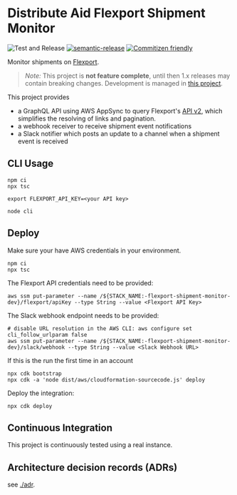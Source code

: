 # Distribute Aid Flexport Shipment Monitor

![Test and Release](https://github.com/distributeaid/flexport-shipment-monitor/workflows/Test%20and%20Release/badge.svg)
[![semantic-release](https://img.shields.io/badge/%20%20%F0%9F%93%A6%F0%9F%9A%80-semantic--release-e10079.svg)](https://github.com/semantic-release/semantic-release)
[![Commitizen friendly](https://img.shields.io/badge/commitizen-friendly-brightgreen.svg)](http://commitizen.github.io/cz-cli/)

Monitor shipments on [Flexport](https://flexport.com/).

> _Note:_ This project is **not feature complete**, until then 1.x releases may
> contain breaking changes. Development is managed in
> [this project](https://github.com/orgs/distributeaid/projects/2).

This project provides

- a GraphQL API using AWS AppSync to query Flexport's
  [API v2](https://apibeta.flexport.com/), which simplifies the resolving of
  links and pagination.
- a webhook receiver to receive shipment event notifications
- a Slack notifier which posts an update to a channel when a shipment event is
  received

## CLI Usage

    npm ci
    npx tsc

    export FLEXPORT_API_KEY=<your API key>

    node cli

## Deploy

Make sure your have AWS credentials in your environment.

    npm ci
    npx tsc

The Flexport API credentials need to be provided:

    aws ssm put-parameter --name /${STACK_NAME:-flexport-shipment-monitor-dev}/flexport/apiKey --type String --value <Flexport API Key>

The Slack webhook endpoint needs to be provided:

    # disable URL resolution in the AWS CLI: aws configure set cli_follow_urlparam false
    aws ssm put-parameter --name /${STACK_NAME:-flexport-shipment-monitor-dev}/slack/webhook --type String --value <Slack Webhook URL>

If this is the run the first time in an account

    npx cdk bootstrap
    npx cdk -a 'node dist/aws/cloudformation-sourcecode.js' deploy

Deploy the integration:

    npx cdk deploy

## Continuous Integration

This project is continuously tested using a real instance.

## Architecture decision records (ADRs)

see [./adr](./adr).
